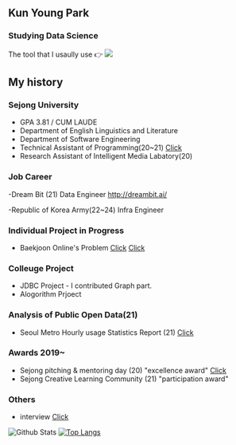 ## Kun Young Park

### Studying Data Science

The tool that I usaully use 👉 <img src="https://img.shields.io/badge/Python-3776AB?style=for-the-badge&logo=python&logoColor=white" /> 

## My history

### Sejong University 
- GPA 3.81 / CUM LAUDE
- Department of English Linguistics and Literature
- Department of Software Engineering
- Technical Assistant of Programming(20~21)
  [Click](https://blog.naver.com/ceroopark/222414688135 "네이버 블로그")
- Research Assistant of Intelligent Media Labatory(20)
 
### Job Career
-Dream Bit (21)
Data Engineer
http://dreambit.ai/

-Republic of Korea Army(22~24)
Infra Engineer


### Individual Project in Progress 
- Baekjoon Online's Problem 
  [Click](https://solved.ac/profile/ceroopark "BJ")
  [Click](https://github.com/ceroopark/2021_SJU_BOJAlgorithm.py "Git")

### Colleuge Project
- JDBC Project - I contributed Graph part. 
- Alogorithm Prjoect

### Analysis of Public Open Data(21) 
- Seoul Metro Hourly usage Statistics Report  (21)
  [Click](https://github.com/ceroopark/Open-Data-Project/tree/main/subway "Git")

### Awards 2019~
- Sejong pitching & mentoring day (20)  "excellence award"
  [Click](https://blog.naver.com/ceroopark/222418881766 "Naver Blog")
- Sejong Creative Learning Community (21)  "participation award"

### Others
- interview 
  [Click](https://www.youtube.com/watch?v=SGhIEBgn_8M "Youtube")


![Github Stats](https://github-readme-stats.vercel.app/api?username=ceroopark&show_icons=true)
[![Top Langs](https://github-readme-stats.vercel.app/api/top-langs/?username=ceroopark)](https://github.com/anuraghazra/github-readme-stats)
